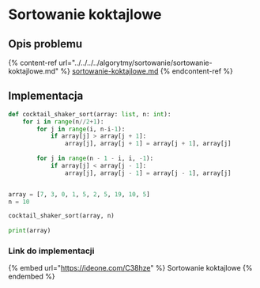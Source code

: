 # Sortowanie koktajlowe

## Opis problemu

{% content-ref url="../../../../algorytmy/sortowanie/sortowanie-koktajlowe.md" %}
[sortowanie-koktajlowe.md](../../../../algorytmy/sortowanie/sortowanie-koktajlowe.md)
{% endcontent-ref %}

## Implementacja

```python
def cocktail_shaker_sort(array: list, n: int):
    for i in range(n//2+1):
        for j in range(i, n-i-1):
            if array[j] > array[j + 1]:
                array[j], array[j + 1] = array[j + 1], array[j]
        
        for j in range(n - 1 - i, i, -1):
            if array[j] < array[j - 1]:
                array[j], array[j - 1] = array[j - 1], array[j]


array = [7, 3, 0, 1, 5, 2, 5, 19, 10, 5]
n = 10

cocktail_shaker_sort(array, n)
    
print(array)
```

### Link do implementacji

{% embed url="https://ideone.com/C38hze" %}
Sortowanie koktajlowe
{% endembed %}